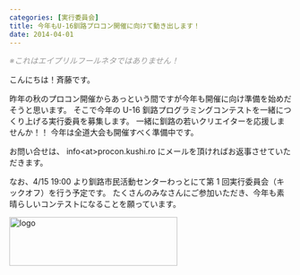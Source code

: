 ```yaml
---
categories: [実行委員会]
title: 今年もU-16釧路プロコン開催に向けて動き出します！
date: 2014-04-01
---
```


<span style="color: #999999;"><em>※これはエイプリルフールネタではありません！</em></span>

こんにちは！斉藤です。

昨年の秋のプロコン開催からあっという間ですが今年も開催に向け準備を始めだそうと思います。
そこで今年の U-16 釧路プログラミングコンテストを一緒につくり上げる実行委員を募集します。
一緒に釧路の若いクリエイターを応援しませんか！！
今年は全道大会も開催すべく準備中です。

お問い合せは、 info&lt;at&gt;procon.kushi.ro にメールを頂ければお返事させていただきます。

なお、4/15 19:00 より釧路市民活動センターわっとにて第 1 回実行委員会（キックオフ）を行う予定です。
たくさんのみなさんにご参加いただき、今年も素晴らしいコンテストになることを願っています。

<a href="http://procon.kushi.ro/wp-content/uploads/2014/04/logo.png"><img class="aligncenter size-medium wp-image-391" alt="logo" src="http://procon.kushi.ro/wp-content/uploads/2014/04/logo-300x87.png" width="300" height="87" /></a>
